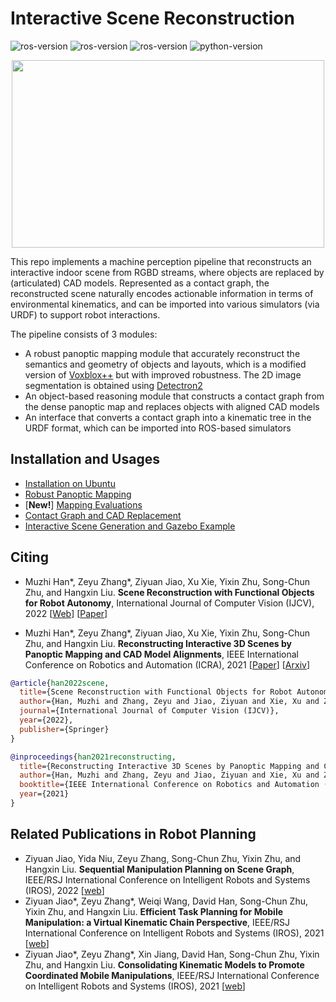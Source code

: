 # Interactive Scene Reconstruction

![ros-version](https://img.shields.io/badge/ubuntu%2016.04+ROS%20kinetic-passing-brightgreen)
![ros-version](https://img.shields.io/badge/ubuntu%2018.04+ROS%20melodic-passing-brightgreen)
![ros-version](https://img.shields.io/badge/ubuntu%2020.04+ROS%20noetic-passing-brightgreen)
![python-version](https://img.shields.io/badge/Python-3.7%2B-blue)

<p align="center">
  <img width="500" height="300" src="assets/motivation.jpg">
</p>

This repo implements a machine perception pipeline that reconstructs an interactive indoor scene from RGBD streams, where objects are replaced by (articulated) CAD models. Represented as a contact graph, the reconstructed scene naturally encodes actionable information in terms of environmental kinematics, and can be imported into various simulators (via URDF) to support robot interactions.

The pipeline consists of 3 modules:
- A robust panoptic mapping module that accurately reconstruct the semantics and geometry of objects and layouts, which is a modified version of [Voxblox++](https://github.com/ethz-asl/voxblox-plusplus) but with improved robustness. The 2D image segmentation is obtained using [Detectron2](https://github.com/facebookresearch/detectron2)
- An object-based reasoning module that constructs a contact graph from the dense panoptic map and replaces objects with aligned CAD models
- An interface that converts a contact graph into a kinematic tree in the URDF format, which can be imported into ROS-based simulators

## Installation and Usages

- [Installation on Ubuntu](assets/INSTALL.md)
- [Robust Panoptic Mapping](mapping/)
- [**New!**] [Mapping Evaluations](assets/EVALUATION.md) 
- [Contact Graph and CAD Replacement](cad_replacement/)
- [Interactive Scene Generation and Gazebo Example](interactive_scene/)


## Citing

- Muzhi Han\*, Zeyu Zhang\*, Ziyuan Jiao, Xu Xie, Yixin Zhu, Song-Chun Zhu, and Hangxin Liu. **Scene Reconstruction with Functional Objects for Robot Autonomy**, International Journal of Computer Vision (IJCV), 2022  [[Web](https://sites.google.com/view/ijcv2022-reconstruction)] [[Paper](https://yzhu.io/publication/scenereconstruction2022ijcv/paper.pdf)]

- Muzhi Han\*, Zeyu Zhang\*, Ziyuan Jiao, Xu Xie, Yixin Zhu, Song-Chun Zhu, and Hangxin Liu. **Reconstructing Interactive 3D Scenes by Panoptic Mapping and CAD Model Alignments**, IEEE International Conference on Robotics and Automation (ICRA), 2021 [[Paper](https://yzhu.io/publication/scenereconstruction2021icra/paper.pdf)] [[Arxiv](https://arxiv.org/abs/2103.16095)]

```bibtex
@article{han2022scene,
  title={Scene Reconstruction with Functional Objects for Robot Autonomy},
  author={Han, Muzhi and Zhang, Zeyu and Jiao, Ziyuan and Xie, Xu and Zhu, Yixin and Zhu, Song-Chun and Liu, Hangxin},
  journal={International Journal of Computer Vision (IJCV)},
  year={2022},
  publisher={Springer}
}

@inproceedings{han2021reconstructing,
  title={Reconstructing Interactive 3D Scenes by Panoptic Mapping and CAD Model Alignments},
  author={Han, Muzhi and Zhang, Zeyu and Jiao, Ziyuan and Xie, Xu and Zhu, Yixin and Zhu, Song-Chun and Liu, Hangxin},
  booktitle={IEEE International Conference on Robotics and Automation (ICRA)},
  year={2021}
}
```

## Related Publications in Robot Planning

- Ziyuan Jiao, Yida Niu, Zeyu Zhang, Song-Chun Zhu, Yixin Zhu, and Hangxin Liu. **Sequential Manipulation Planning on Scene Graph**, IEEE/RSJ International Conference on Intelligent Robots and Systems (IROS), 2022 [[web](https://sites.google.com/view/planning-on-graph/home)]
- Ziyuan Jiao\*, Zeyu Zhang\*, Weiqi Wang, David Han, Song-Chun Zhu, Yixin Zhu, and Hangxin Liu. **Efficient Task Planning for Mobile Manipulation: a Virtual Kinematic Chain Perspective**, IEEE/RSJ International Conference on Intelligent Robots and Systems (IROS), 2021 [[web](https://sites.google.com/view/iros2021-vkc/home/vkc-task?authuser=0)]
- Ziyuan Jiao\*, Zeyu Zhang\*, Xin Jiang, David Han, Song-Chun Zhu, Yixin Zhu, and Hangxin Liu. **Consolidating Kinematic Models to Promote Coordinated Mobile Manipulations**, IEEE/RSJ International Conference on Intelligent Robots and Systems (IROS), 2021 [[web](https://sites.google.com/view/iros2021-vkc/home/vkc-motion?authuser=0)]



